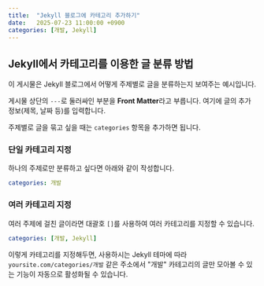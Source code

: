 ```yaml
---
title:  "Jekyll 블로그에 카테고리 추가하기"
date:   2025-07-23 11:00:00 +0900
categories: [개발, Jekyll]
---
```


## Jekyll에서 카테고리를 이용한 글 분류 방법

이 게시물은 Jekyll 블로그에서 어떻게 주제별로 글을 분류하는지 보여주는 예시입니다.

게시물 상단의 `---`로 둘러싸인 부분을 **Front Matter**라고 부릅니다. 여기에 글의 추가 정보(제목, 날짜 등)를 입력합니다.

주제별로 글을 묶고 싶을 때는 `categories` 항목을 추가하면 됩니다.

### 단일 카테고리 지정

하나의 주제로만 분류하고 싶다면 아래와 같이 작성합니다.

```yaml
categories: 개발
```

### 여러 카테고리 지정

여러 주제에 걸친 글이라면 대괄호 `[]`를 사용하여 여러 카테고리를 지정할 수 있습니다.

```yaml
categories: [개발, Jekyll]
```

이렇게 카테고리를 지정해두면, 사용하시는 Jekyll 테마에 따라 `yoursite.com/categories/개발` 같은 주소에서 "개발" 카테고리의 글만 모아볼 수 있는 기능이 자동으로 활성화될 수 있습니다.
